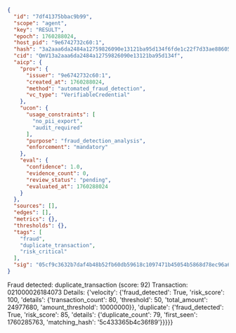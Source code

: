 ```json
{
  "id": "7df41375bbac9b99",
  "scope": "agent",
  "key": "RESULT",
  "epoch": 1760288024,
  "host_pid": "9e6742732c60:1",
  "hash": "3a2aaa6da2484a12759826090e13121ba95d134f6fde1c22f7d33ae8860538a1",
  "cid": "QmV13a2aaa6da2484a12759826090e13121ba95d134f",
  "aicp": {
    "prov": {
      "issuer": "9e6742732c60:1",
      "created_at": 1760288024,
      "method": "automated_fraud_detection",
      "vc_type": "VerifiableCredential"
    },
    "ucon": {
      "usage_constraints": [
        "no_pii_export",
        "audit_required"
      ],
      "purpose": "fraud_detection_analysis",
      "enforcement": "mandatory"
    },
    "eval": {
      "confidence": 1.0,
      "evidence_count": 0,
      "review_status": "pending",
      "evaluated_at": 1760288024
    }
  },
  "sources": [],
  "edges": [],
  "metrics": {},
  "thresholds": {},
  "tags": [
    "fraud",
    "duplicate_transaction",
    "risk_critical"
  ],
  "sig": "05cf9c3632b7daf4b48b52fb60db59618c1097471b45054b5868d78ec96a6550"
}
```

Fraud detected: duplicate_transaction (score: 92)
Transaction: 021000026184073
Details: {'velocity': {'fraud_detected': True, 'risk_score': 100, 'details': {'transaction_count': 80, 'threshold': 50, 'total_amount': 24977680, 'amount_threshold': 10000000}}, 'duplicate': {'fraud_detected': True, 'risk_score': 85, 'details': {'duplicate_count': 79, 'first_seen': 1760285763, 'matching_hash': '5c433365b4c36f89'}}}}}